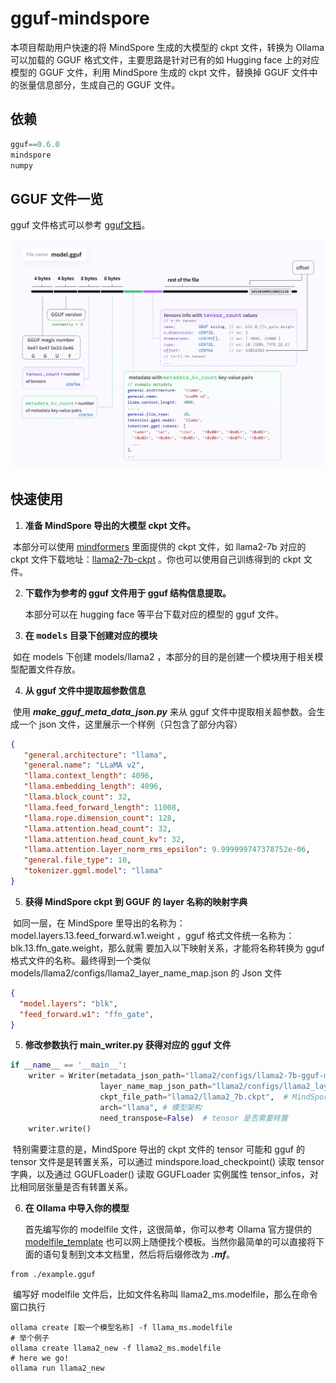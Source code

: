 # gguf-mindspore

本项目帮助用户快速的将 MindSpore 生成的大模型的 ckpt 文件，转换为 Ollama 可以加载的 GGUF 格式文件，主要思路是针对已有的如 Hugging face 上的对应模型的 GGUF 文件，利用 MindSpore 生成的 ckpt 文件，替换掉 GGUF 文件中的张量信息部分，生成自己的 GGUF 文件。



## 依赖

```python
gguf==0.6.0
mindspore
numpy
```

## GGUF 文件一览

gguf 文件格式可以参考 [gguf文档](https://github.com/ggerganov/ggml/blob/master/docs/gguf.md)。

![img.png](img.png)

## 快速使用

1. **准备 MindSpore 导出的大模型 ckpt 文件。**

​	本部分可以使用 [mindformers](https://gitee.com/mindspore/mindformers#/mindspore/mindformers/) 里面提供的 ckpt 文件，如 llama2-7b 对应的 ckpt 文件下载地址：[llama2-7b-ckpt](https://gitee.com/link?target=https%3A%2F%2Fascend-repo-modelzoo.obs.cn-east-2.myhuaweicloud.com%2FMindFormers%2Fllama2%2Fllama2_7b.ckpt) 。你也可以使用自己训练得到的 ckpt 文件。

2. **下载作为参考的 gguf 文件用于 gguf 结构信息提取。**

   本部分可以在 hugging face 等平台下载对应的模型的 gguf 文件。

3. **在 <kbd>models</kbd> 目录下创建对应的模块**

​	如在 models 下创建 models/llama2 ，本部分的目的是创建一个模块用于相关模型配置文件存放。

4. **从 gguf 文件中提取超参数信息**

​	使用 ***make_gguf_meta_data_json.py*** 来从 gguf  文件中提取相关超参数。会生成一个 json 文件，这里展示一个样例（只包含了部分内容）

```json
{
   "general.architecture": "llama",
   "general.name": "LLaMA v2",
   "llama.context_length": 4096,
   "llama.embedding_length": 4096,
   "llama.block_count": 32,
   "llama.feed_forward_length": 11008,
   "llama.rope.dimension_count": 128,
   "llama.attention.head_count": 32,
   "llama.attention.head_count_kv": 32,
   "llama.attention.layer_norm_rms_epsilon": 9.999999747378752e-06,
   "general.file_type": 10,
   "tokenizer.ggml.model": "llama"
}
```

5. **获得 MindSpore ckpt 到 GGUF 的 layer 名称的映射字典**

​	如同一层，在 MindSpore 里导出的名称为： model.layers.13.feed_forward.w1.weight ，gguf 格式文件统一名称为： blk.13.ffn_gate.weight，那么就需	要加入以下映射关系，才能将名称转换为 gguf 格式文件的名称。最终得到一个类似 models/llama2/configs/llama2_layer_name_map.json 的 Json 文件

```json
{
  "model.layers": "blk",
  "feed_forward.w1": "ffn_gate",
}
```

5.  **修改参数执行 main_writer.py 获得对应的 gguf 文件**

```python
if __name__ == '__main__':
    writer = Writer(metadata_json_path="llama2/configs/llama2-7b-gguf-metadata.json",  # 步骤 4 中获取的超参数信息 json 文件
                    layer_name_map_json_path="llama2/configs/llama2_layer_name_map.json",  # 步骤 5 中生成的 layer 名称映射字典
                    ckpt_file_path="llama2/llama2_7b.ckpt",  # MindSpore 格式的 ckpt 文件
                    arch="llama", # 模型架构
                    need_transpose=False)  # tensor 是否需要转置
    writer.write()
```

​	特别需要注意的是，MindSpore 导出的 ckpt 文件的 tensor 可能和 gguf 的 tensor 文件是是转置关系，可以通过 mindspore.load_checkpoint() 读取 tensor 字典，以及通过 GGUFLoader() 读取 GGUFLoader 实例属性  tensor_infos，对比相同层张量是否有转置关系。

6. **在 Ollama 中导入你的模型**

   首先编写你的 modelfile 文件，这很简单，你可以参考 Ollama 官方提供的 [modelfile_template]("https://github.com/ollama/ollama/blob/main/docs/modelfile.md") 也可以网上随便找个模板。当然你最简单的可以直接将下面的语句复制到文本文档里，然后将后缀修改为 ***.mf***。

```shell
from ./example.gguf
```

​	编写好 modelfile 文件后，比如文件名称叫 llama2_ms.modelfile，那么在命令窗口执行

```shell
ollama create [取一个模型名称] -f llama_ms.modelfile
# 举个例子
ollama create llama2_new -f llama2_ms.modelfile
# here we go!
ollama run llama2_new
```



